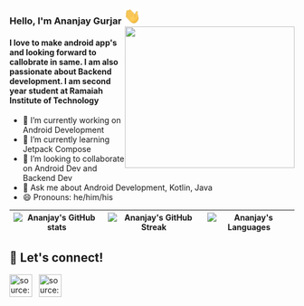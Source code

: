 <h3> Hello, I'm Ananjay Gurjar</a> <img src="https://raw.githubusercontent.com/ABSphreak/ABSphreak/master/gifs/Hi.gif" width="30px"> <img align='right' src="https://media.giphy.com/media/NytMLKyiaIh6VH9SPm/giphy.gif" width="300" height="250"></h3>

#### I love to make android app's and looking forward to callobrate in same. I am also passionate about Backend development. I am second year student at Ramaiah Institute of Technology

- 🔭 I’m currently working on Android Development
- 🌱 I’m currently learning Jetpack Compose
- 👯 I’m looking to collaborate on Android Dev and Backend Dev
- 💬 Ask me about Android Development, Kotlin, Java
- 😄 Pronouns: he/him/his

| ![Ananjay's GitHub stats](https://github-readme-stats.vercel.app/api?username=AnanjayGurjar&show_icons=true&theme=city_lights) | ![Ananjay's GitHub Streak](https://github-readme-streak-stats.herokuapp.com/?user=AnanjayGurjar&theme=city-lights) | ![Ananjay's Languages](https://github-readme-stats.vercel.app/api/top-langs/?username=AnanjayGurjar&theme=city_lights) |
| :---: | :---: | :---: |



<h2>🤝 Let's connect!</h2>
<a href="https://www.linkedin.com/in/ananjay-gurjar-86ab061b2/" target="_blank"><img src="https://i.imgur.com/kF9HMpz.png" width=40px height=40px title="source: imgur.com" /></a> &nbsp;  <a href="https://twitter.com/AnanjayGurjar" target="_blank"><img src="https://i.imgur.com/G7yTDHP.png" width=40px height=40px title="source: imgur.com"/>
